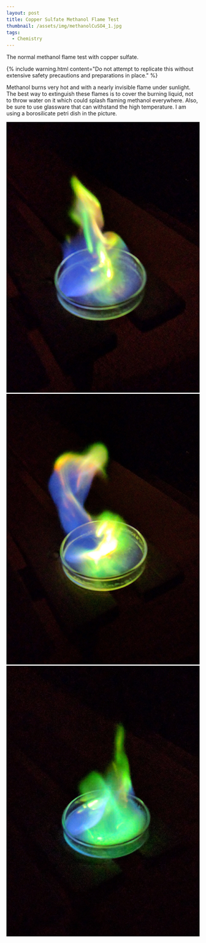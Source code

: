 ```yaml
---
layout: post
title: Copper Sulfate Methanol Flame Test
thumbnail: /assets/img/methanolCuSO4_1.jpg
tags:
  - Chemistry
---
```


The normal methanol flame test with copper sulfate.
<!--more-->

{% include warning.html content="Do not attempt to replicate this without extensive safety precautions and preparations in place." %}

Methanol burns very hot and with a nearly invisible flame under sunlight. The best way to extinguish these flames is to cover the burning liquid, not to throw water on it which could splash flaming methanol everywhere. Also, be sure to use glassware that can withstand the high temperature. I am using a borosilicate petri dish in the picture.

<div class="center">
    <img src="/assets/img/methanolCuSO4_1.jpg" alt="Methanol flame with copper sulfate" class="three-image-row">
    <img src="/assets/img/methanolCuSO4_2.jpg" alt="Methanol flame with copper sulfate" class="three-image-row">
    <img src="/assets/img/methanolCuSO4_3.jpg" alt="Methanol flame with copper sulfate" class="three-image-row">
</div>
